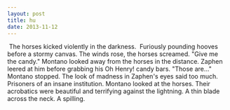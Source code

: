 ```yaml
---
layout: post
title: hu
date: 2013-11-12
---
```

&nbsp;The horses kicked violently in the darkness.    &nbsp;Furiously pounding hooves before a stormy canvas. The winds rose, the horses
      screamed.    "Give me the candy."    Montano looked
      away from the horses in the distance. Zaphen leered at him before grabbing his Oh Henry! candy
      bars.    "Those are..." Montano stopped. The look of madness in Zaphen's
      eyes said too much. Prisoners of an insane institution.    Montano looked
      at the horses. Their acrobatics were beautiful and terrifying against the lightning.    A thin blade across the neck. A spilling.    